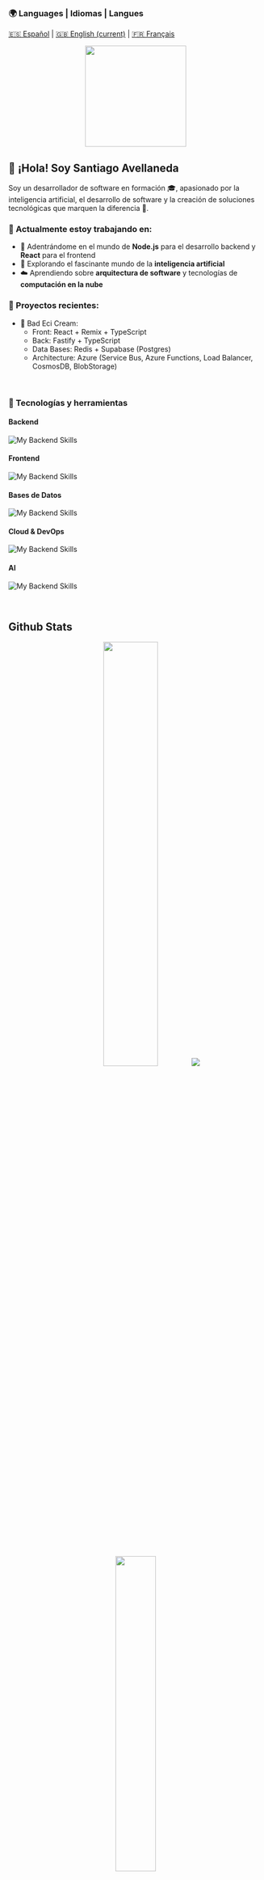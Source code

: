 ### 🌍 Languages | Idiomas | Langues

[🇪🇸 Español](./README.md) | [🇬🇧 English (current)](./README.en.md) | [🇫🇷 Français](./README.fr.md)

<div align="center">
    <img src="https://user-images.githubusercontent.com/73187712/208087134-27c9c64d-1fed-483d-b2e7-9d6f1cd41fe3.gif
    " align="center" height="200" width="" />
</div>  

## 👋 ¡Hola! Soy Santiago Avellaneda

Soy un desarrollador de software en formación 🎓, apasionado por la inteligencia artificial, el desarrollo de software y la creación de soluciones tecnológicas que marquen la diferencia 🚀.

### 🚀 Actualmente estoy trabajando en:

- 🔧 Adentrándome en el mundo de **Node.js** para el desarrollo backend y **React** para el frontend
- 🧠 Explorando el fascinante mundo de la **inteligencia artificial**
- ☁️ Aprendiendo sobre **arquitectura de software** y tecnologías de **computación en la nube**

### 🔨 Proyectos recientes:

- 🔧 Bad Eci Cream:
    - Front: React + Remix + TypeScript
    - Back: Fastify + TypeScript
    - Data Bases: Redis + Supabase (Postgres)
    - Architecture: Azure (Service Bus, Azure Functions, Load Balancer, CosmosDB, BlobStorage)

<br/>  

### 🚀 Tecnologías y herramientas
#### Backend
![My Backend Skills](https://skillicons.dev/icons?i=express,graphql,hibernate,java,maven,gradle,nodejs,spring,ts)
#### Frontend
![My Backend Skills](https://skillicons.dev/icons?i=react,html,css,nextjs,figma,remix,tailwind,ts,vite,vitest)
#### Bases de Datos
![My Backend Skills](https://skillicons.dev/icons?i=mongodb,mysql,postgres,redis,sqlite)
#### Cloud & DevOps
![My Backend Skills](https://skillicons.dev/icons?i=aws,azure,docker,githubactions,heroku,supabase,vercel)
#### AI
![My Backend Skills](https://skillicons.dev/icons?i=py)


<br/>  


## Github Stats  
<div align="center">
  <img src="https://github-readme-stats.vercel.app/api?username=santiagoAvellaR&show_icons=true&theme=dark" width="46.4%" />
  <img src="https://streak-stats.demolab.com?user=santiagoAvellaR&theme=dark" />
</div>
<div align="center">
    <img src="https://github-readme-stats.vercel.app/api/top-langs/?username=santiagoAvellaR&layout=compact&theme=dark" width="40%" />
</div>

<br/>  

<br/>  

### 📫 ¿Hablamos?
<div align="center">
<a href="https://github.com/santiagoAvellar" target="_blank">
<img src=https://img.shields.io/badge/github-%2324292e.svg?&style=for-the-badge&logo=github&logoColor=white alt=github style="margin-bottom: 5px;" />
</a>
<a href="https://www.linkedin.com/in/santiago-avellaneda-rodriguez" target="_blank">
<img src=https://img.shields.io/badge/linkedin-%231E77B5.svg?&style=for-the-badge&logo=linkedin&logoColor=white alt=linkedin style="margin-bottom: 5px;" />
</a>  
</div>


  
<br/>  




<details open>
  <summary>🇪🇸 Español</summary>

<!-- Aquí va TODO tu README en español (el que compartiste) -->
... (README en español completo)
</details>

<details>
  <summary>🇬🇧 English</summary>

<!-- Aquí va TODO tu README traducido al inglés -->
... (README en inglés completo)
</details>

<details>
  <summary>🇫🇷 Français</summary>

<!-- Aquí va TODO tu README traducido al francés -->
... (README en francés completo)
</details>


